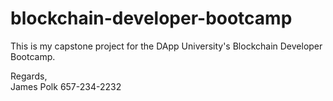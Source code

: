 # blockchain-developer-bootcamp

This is my capstone project for the DApp University's Blockchain Developer Bootcamp.

Regards,  
James Polk
657-234-2232
